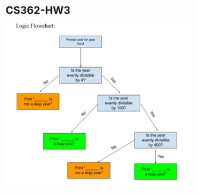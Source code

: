 # CS362-HW3

![Flowchart for Leap-Year Program](https://github.com/bentzlec/CS362-HW3/blob/main/Leap_Year_Flowchart.PNG)
